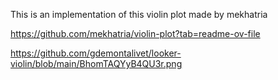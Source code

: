 This is an implementation of this violin plot made by mekhatria

https://github.com/mekhatria/violin-plot?tab=readme-ov-file

https://github.com/gdemontalivet/looker-violin/blob/main/BhomTAQYyB4QU3r.png

